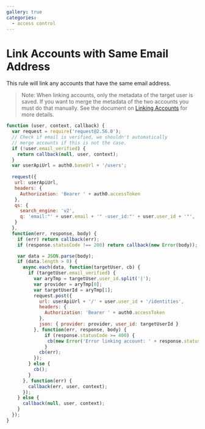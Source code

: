 ```yaml
---
gallery: true
categories:
  - access control
---
```


# Link Accounts with Same Email Address
This rule will link any accounts that have the same email address.

> Note: When linking accounts, only the metadata of the target user is saved. If you want to merge the metadata of the two accounts you must do that manually. See the document on [Linking Accounts](https://auth0.com/docs/link-accounts) for more details.

```js
function (user, context, callback) {
  var request = require('request@2.56.0');
  // Check if email is verified, we shouldn't automatically
  // merge accounts if this is not the case.
  if (!user.email_verified) {
    return callback(null, user, context);
  }
  var userApiUrl = auth0.baseUrl + '/users';
  
  request({
   url: userApiUrl,
   headers: {
     Authorization: 'Bearer ' + auth0.accessToken
   },
   qs: {
     search_engine: 'v2',
     q: 'email:"' + user.email + '" -user_id:"' + user.user_id + '"',
   }
  },
  function(err, response, body) {
    if (err) return callback(err);
    if (response.statusCode !== 200) return callback(new Error(body));

    var data = JSON.parse(body);
    if (data.length > 0) {
      async.each(data, function(targetUser, cb) {
        if (targetUser.email_verified) {
          var aryTmp = targetUser.user_id.split('|');
          var provider = aryTmp[0];
          var targetUserId = aryTmp[1];
          request.post({
            url: userApiUrl + '/' + user.user_id + '/identities',
            headers: {
              Authorization: 'Bearer ' + auth0.accessToken
            },
            json: { provider: provider, user_id: targetUserId }
          }, function(err, response, body) {
              if (response.statusCode >= 400) {
               cb(new Error('Error linking account: ' + response.statusMessage));  
              }
            cb(err);
          });
        } else {
          cb();
        }
      }, function(err) {
        callback(err, user, context);
      });
    } else {
      callback(null, user, context);
    }
  });
}
```
